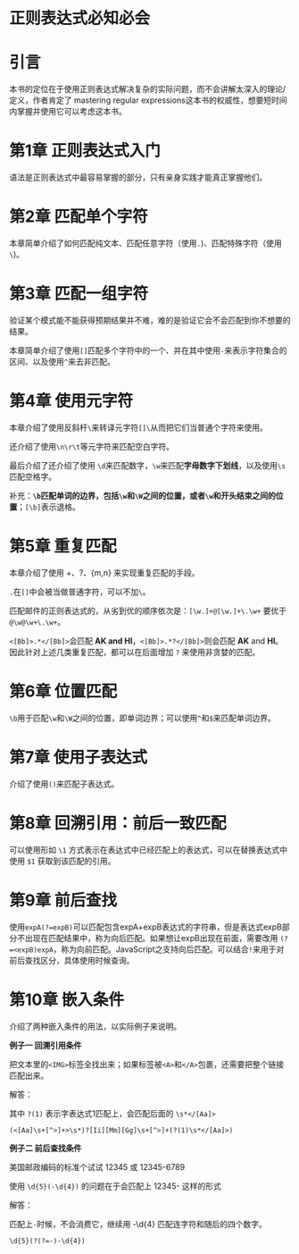 # 正则表达式必知必会

# 引言 

本书的定位在于使用正则表达式解决复杂的实际问题，而不会讲解太深入的理论/定义，作者肯定了 mastering regular expressions这本书的权威性，想要短时间内掌握并使用它可以考虑这本书。

# 第1章 正则表达式入门 

语法是正则表达式中最容易掌握的部分，只有亲身实践才能真正掌握他们。

# 第2章 匹配单个字符

本章简单介绍了如何匹配纯文本、匹配任意字符（使用`.`)、匹配特殊字符（使用`\`)。

# 第3章 匹配一组字符

验证某个模式能不能获得预期结果并不难，难的是验证它会不会匹配到你不想要的结果。

本章简单介绍了使用`[]`匹配多个字符中的一个、并在其中使用`-`来表示字符集合的区间、以及使用`^`来去非匹配。

# 第4章 使用元字符

本章介绍了使用反斜杆`\`来转译元字符`[]\`从而把它们当普通个字符来使用。

还介绍了使用`\n\r\t`等元字符来匹配空白字符。

最后介绍了还介绍了使用 `\d`来匹配数字，`\w`来匹配**字母数字下划线**，以及使用`\s`匹配空格字。

补充：**`\b`匹配单词的边界，包括`\w`和`\W`之间的位置，或者`\w`和开头结束之间的位置**；`[\b]`表示退格。

# 第5章 重复匹配

本章介绍了使用  +、?、{m,n} 来实现重复匹配的手段。

`.`在`[]`中会被当做普通字符，可以不加`\`。

匹配邮件的正则表达式的，从劣到优的顺序依次是：`[\w.]+@[\w.]+\.\w+` 要优于 `@\w@\w+\.\w+`。

`<[Bb]>.*</[Bb]>`会匹配 **<B>AK</B> and <B>HI</B>**，`<[Bb]>.*?</[Bb]>`则会匹配 **<B>AK</B>** and <B>HI</B>。因此针对上述几类重复匹配，都可以在后面增加 `?` 来使用非贪婪的匹配。

# 第6章 位置匹配

`\b`用于匹配`\w`和`\W`之间的位置，即单词边界；可以使用`^`和`$`来匹配单词边界。

# 第7章 使用子表达式

介绍了使用`()`来匹配子表达式。

# 第8章 回溯引用：前后一致匹配

可以使用形如 `\1` 方式表示在表达式中已经匹配上的表达式，可以在替换表达式中使用 `$1` 获取到该匹配的引用。

# 第9章 前后查找

使用`expA(?=expB)`可以匹配包含expA+expB表达式的字符串，但是表达式expB部分不出现在匹配结果中，称为向后匹配。如果想让expB出现在前面，需要改用 `(?=<expB)expA`，称为向前匹配。JavaScript之支持向后匹配。可以结合`!`来用于对前后查找区分，具体使用时候查询。

# 第10章 嵌入条件

介绍了两种嵌入条件的用法，以实际例子来说明。

**例子一 回溯引用条件**

把文本里的`<IMG>`标签全找出来；如果标签被`<A>`和`</A>`包裹，还需要把整个链接匹配出来。


解答：

其中 `?(1)` 表示字表达式1匹配上，会匹配后面的 `\s*</[Aa]>`

```
(<[Aa]\s+[^>]+>\s*)?[Ii][Mm][Gg]\s+[^>]+(?(1)\s*</[Aa]>)
```

**例子二 前后查找条件**

美国邮政编码的标准个试试 12345 或 12345-6789

使用 `\d{5}(-\d{4})` 的问题在于会匹配上 12345- 这样的形式

解答：

匹配上`-`时候，不会消费它，继续用 -\d{4} 匹配连字符和随后的四个数字。

`\d{5}(?(?=-)-\d{4})`